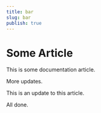 ```yaml
---
title: bar
slug: bar
publish: true
---
```


Some Article
============

This is some documentation article.

More updates.

This is an update to this article.

All done.
